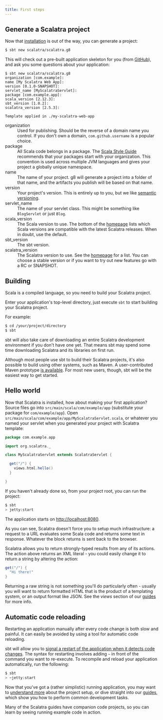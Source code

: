 ```yaml
---
title: First steps
---
```


## Generate a Scalatra project

Now that [installation](installation.html) is out of the way, you can
generate a project:

```bash
$ sbt new scalatra/scalatra.g8
```

This will check out a pre-built application skeleton for you (from [GitHub](https://github.com/scalatra/scalatra.g8)),
and ask you some questions about your application:

```
$ sbt new scalatra/scalatra.g8
organization [com.example]:
name [My Scalatra Web App]:
version [0.1.0-SNAPSHOT]:
servlet_name [MyScalatraServlet]:
package [com.example.app]:
scala_version [2.12.3]:
sbt_version [1.0.2]:
scalatra_version [2.5.3]:

Template applied in ./my-scalatra-web-app
```

<dl class="dl-horizontal">
  <dt>organization</dt>
  <dd>
    Used for publishing.
    Should be the reverse of a domain name you control.
    If you don't own a domain, <code>com.github.username</code> is a popular choice.
  </dd>
  <dt>package</dt>
  <dd>
    All Scala code belongs in a package.
    The
    <a href="http://docs.scala-lang.org/style/naming-conventions.html#packages">
      Scala Style Guide
    </a> recommends that your packages start with your organization.
    This convention is used across multiple JVM languages and gives your
    project a globally unique namespace.
  </dd>
  <dt>name</dt>
  <dd>
    The name of your project.
    g8 will generate a project into a folder of that name, and the artifacts
    you publish will be based on that name.
  </dd>
  <dt>version</dt>
  <dd>
    Your project's version.
    This is entirely up to you, but we like
    <a href="http://semver.org">semantic versioning</a>.
  </dd>
  <dt>servlet_name</dt>
  <dd>
    The name of your servlet class.
    This might be something like <code>BlogServlet</code> or just <code>Blog</code>.
  </dd>
  <dt>scala_version</dt>
  <dd>
    The Scala version to use.
    The bottom of the <a href="http://scalatra.org/">homepage</a> lists which Scala versions are compatible with the latest Scalatra releases.
    When in doubt, use the default.
  </dd>
  <dt>sbt_version</dt>
  <dd>
    The sbt version.
  </dd>
  <dt>scalatra_version</dt>
  <dd>
    The Scalatra version to use.
    See the <a href="http://scalatra.org/">homepage</a> for a list. You can choose a stable version or if you want to try out new features go with a RC or SNAPSHOT.
  </dd>
</dl>


## Building

Scala is a compiled language, so you need to build your Scalatra project.

Enter your application's top-level directory, just execute `sbt` to start building
your Scalatra project.

For example:

```bash
$ cd /your/project/directory
$ sbt
```

sbt will also take care of downloading an entire Scalatra development
environment if you don't have one yet. That means sbt may spend some
time downloading Scalatra and its libraries on first run.

<div class="alert alert-info">
  <span class="badge badge-info"><i class="glyphicon glyphicon-flag"></i></span>
  Although most people use sbt to build their Scalatra projects, it's also
  possible to build using other systems, such as Maven. A user-contributed
  Maven prototype <a href="https://github.com/fancellu/scalatra-maven-prototype">is available</a>.
  For most new users, though, sbt will be the easiest way to get started.
</div>


## Hello world

Now that Scalatra is installed, how about making your first application?
Source files go into `src/main/scala/com/example/app`
(substitute your package for `com/example/app`).
Open `src/main/scala/com/example/app/MyScalatraServlet.scala`, or whatever
you named your servlet when you generated your project with Scalatra template:

```scala
package com.example.app

import org.scalatra._

class MyScalatraServlet extends ScalatraServlet {

  get("/") {
    views.html.hello()
  }

}
```

If you haven't already done so, from your project root, you can run the
project:

```bash
$ sbt
> jetty:start
```

The application starts on [http://localhost:8080](http://localhost:8080).

<div class="alert alert-info">
  <span class="badge badge-info"><i class="glyphicon glyphicon-flag"></i></span>
  As you can see, Scalatra doesn't force you to setup much infrastructure: a
  request to a URL evaluates some Scala code and returns some text in
  response.
  Whatever the block returns is sent back to the browser.
</div>

Scalatra allows you to return strongly-typed results from any of its actions.
The action above returns an XML literal - you could easily change it to
return a string by altering the action:

```scala
get("/") {
  "Hi there!"
}
```

Returning a raw string is not something you'll do particularly often -
usually you will want to return formatted HTML that is the product of a
templating system, or an output format like JSON.
See the *views* section of our [guides](../../guides/) for more info.

## Automatic code reloading

Restarting an application manually after every code change is both slow and
painful. It can easily be avoided by using a tool for automatic code reloading.

sbt will allow you to [signal a restart of the application when it detects
code changes](http://www.scala-sbt.org/0.13/docs/Triggered-Execution.html).
The syntax for restarting involves adding `~` in front of the command you
want to re-execute.
To recompile and reload your application automatically, run the following:

```bash
$ sbt
> ~jetty:start
```

Now that you've got a (rather simplistic) running application, you may want
to [understand more](project-structure.html) about the project setup, or
dive straight into our [guides](../../guides/), which show you how to perform
common development tasks.

Many of the Scalatra guides have companion code projects, so you can learn
by seeing running example code in action.
